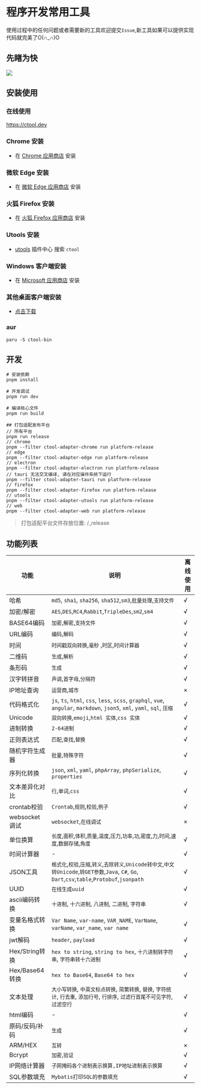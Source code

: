 # 程序开发常用工具

使用过程中的任何问题或者需要新的工具欢迎提交`Issue`,新工具如果可以提供实现代码就完美了O(∩_∩)O

## 先睹为快

![](https://cdn.jsdelivr.net/gh/baiy/Ctool@master/images/v2.0.0.png)

## 安装使用

### 在线使用

<https://ctool.dev>

### Chrome 安装

- 在 [Chrome 应用商店](https://chrome.google.com/webstore/detail/ipfcebkfhpkjeikaammlkcnalknjahmh) 安装

### 微软 Edge 安装

- 在 [微软 Edge 应用商店](https://microsoftedge.microsoft.com/addons/detail/cihekagpnnadjjplgljkmkpcfiopfplc) 安装

### 火狐 Firefox 安装

- 在 [火狐 Firefox 应用商店](https://addons.mozilla.org/zh-CN/firefox/addon/ctool/) 安装

### Utools 安装

- [utools](https://u.tools/) 插件中心 搜索 `ctool`

### Windows 客户端安装

- 在 [Microsoft 应用商店](https://www.microsoft.com/store/apps/9P63J98XZ0M1) 安装

### 其他桌面客户端安装

- [点击下载](https://github.com/baiy/Ctool/releases)

### aur

```
paru -S ctool-bin
```

## 开发

```
# 安装依赖
pnpm install

# 开发调试
pnpm run dev

# 编译核心文件
pnpm run build

## 打包适配发布平台
// 所有平台
pnpm run release
// chrome
pnpm --filter ctool-adapter-chrome run platform-release
// edge
pnpm --filter ctool-adapter-edge run platform-release
// electron
pnpm --filter ctool-adapter-electron run platform-release
// tauri 无法交叉编译, 请在对应操作系统下运行
pnpm --filter ctool-adapter-tauri run platform-release
// firefox
pnpm --filter ctool-adapter-firefox run platform-release
// utools
pnpm --filter ctool-adapter-utools run platform-release
// web
pnpm --filter ctool-adapter-web run platform-release
```

> 打包适配平台文件存放位置: /_release

## 功能列表

|功能|说明|离线使用 |
|--------------|-------------------------------------------------------------------------------------------------------------------------------|------|
|哈希|`md5`, `sha1`, `sha256`, `sha512`,`sm3`,`批量处理`,`支持文件` |√|
|加密/解密|`AES`,`DES`,`RC4`,`Rabbit`,`TripleDes`,`sm2`,`sm4`|√|
|BASE64编码 |`加密`,`解密`,`支持文件`|√|
|URL编码|`编码`,`解码` |√|
|时间|`时间戳双向转换`,`毫秒` ,`时区`,`时间计算器`|√|
|二维码|`生成`,`解析` |√|
|条形码|`生成` |√|
|汉字转拼音|`声调`,`首字母`,`分隔符`|√|
|IP地址查询 |`运营商`,`城市`|×|
|代码格式化|`js`, `ts`, `html`, `css`, `less`, `scss`, `graphql`, `vue`, `angular`, `markdown`, `json5`, `xml`, `yaml`, `sql`, `压缩` |√|
|Unicode|`双向转换`,`emoji`,`html 实体`,`css 实体` |√|
|进制转换 |`2-64进制`|√|
|正则表达式|`匹配`,`查找`,`替换`  |√|
|随机字符生成器|`批量`,`特殊字符` |√|
|序列化转换|`json`, `xml`, `yaml`, `phpArray`, `phpSerialize`, `properties`|√|
|文本差异化对比|`行`,`单词`,`css`  |√|
|crontab校验|`Crontab`,`规则`,`校验`,`例子`   |√|
|websocket调试  |`websocket`,`在线调试` |×|
|单位换算 |`长度`,`面积`,`体积`,`质量`,`温度`,`压力`,`功率`,`功`,`密度`,`力`,`时间`,`速度`,`数据存储`,`角度`  |√|
|时间计算器|-|√|
|JSON工具 |`格式化`,`校验`,`压缩`,`转义`,`去除转义`,`Unicode转中文`,`中文转Unicode`,`转GET参数`,`Java`, `C#`, `Go`, `Dart`,`csv`,`table`,`Protobuf`,`jsonpath` |√|
|UUID |`在线生成uuid`|√|
|ascii编码转换|`十进制`, `十六进制`, `八进制`, `二进制`, `字符串`|√|
|变量名格式转换|`Var Name`, `var-name`, `VAR_NAME`, `VarName`, `varName`, `var_name`, `var name`  |√|
|jwt解码|`header`, `payload`|√|
|Hex/String转换 |`hex to string`, `string to hex`, `十六进制转字符串`, `字符串转十六进制`|√|
|Hex/Base64转换 |`hex to Base64`, `Base64 to hex`|√|
|文本处理 |`大小写转换`, `中英文标点转换`, `简繁转换`, `替换`, `字符统计`, `行去重`, `添加行号`, `行排序`, `过滤行首尾不可见字符`,`过滤空行`|√|
|html编码 |-|√|
|原码/反码/补码 |`生成` |√|
|ARM/HEX|`互转` |×|
|Bcrypt |`加密`,`验证` |√|
|IP网络计算器|`子网掩码各个进制表示换算,IP地址进制表示换算`  |√|
|SQL参数填充|`Mybatis打印SQL的参数填充`|√|
